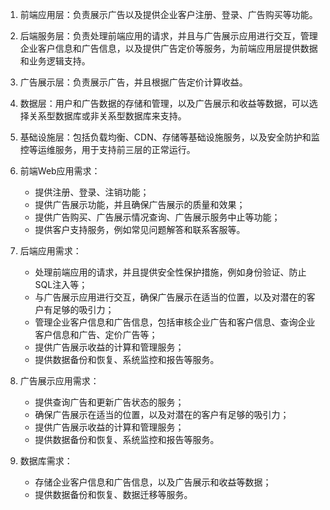 1. 前端应用层：负责展示广告以及提供企业客户注册、登录、广告购买等功能。
2. 后端服务层：负责处理前端应用的请求，并且与广告展示应用进行交互，管理企业客户信息和广告信息，以及提供广告定价等服务，为前端应用层提供数据和业务逻辑支持。
3. 广告展示层：负责展示广告，并且根据广告定价计算收益。
4. 数据层：用户和广告数据的存储和管理，以及广告展示和收益等数据，可以选择关系型数据库或非关系型数据库来支持。
5. 基础设施层：包括负载均衡、CDN、存储等基础设施服务，以及安全防护和监控等运维服务，用于支持前三层的正常运行。



1. 前端Web应用需求：
   - 提供注册、登录、注销功能；
   - 提供广告展示功能，并且确保广告展示的质量和效果；
   - 提供广告购买、广告展示情况查询、广告展示服务中止等功能；
   - 提供客户支持服务，例如常见问题解答和联系客服等。
2. 后端应用需求：
   - 处理前端应用的请求，并且提供安全性保护措施，例如身份验证、防止SQL注入等；
   - 与广告展示应用进行交互，确保广告展示在适当的位置，以及对潜在的客户有足够的吸引力；
   - 管理企业客户信息和广告信息，包括审核企业广告和客户信息、查询企业客户信息和广告、定价广告等；
   - 提供广告展示收益的计算和管理服务；
   - 提供数据备份和恢复、系统监控和报告等服务。
3. 广告展示应用需求：
   - 提供查询广告和更新广告状态的服务；
   - 确保广告展示在适当的位置，以及对潜在的客户有足够的吸引力；
   - 提供广告展示收益的计算和管理服务；
   - 提供数据备份和恢复、系统监控和报告等服务。
4. 数据库需求：
   - 存储企业客户信息和广告信息，以及广告展示和收益等数据；
   - 提供数据备份和恢复、数据迁移等服务。
